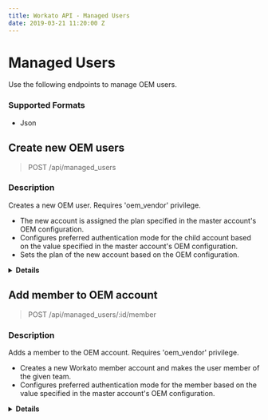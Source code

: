 ```yaml
---
title: Workato API - Managed Users
date: 2019-03-21 11:20:00 Z
---
```


# Managed Users
Use the following endpoints to manage OEM users.

### Supported Formats
* Json

## Create new OEM users

> POST /api/managed_users

### Description
Creates a new OEM user. Requires 'oem_vendor' privilege.

- The new account is assigned the plan specified in the master account's OEM configuration.
- Configures preferred authentication mode for the child account based on the value specified in the master account's OEM configuration.
- Sets the plan of the new account based on the OEM configuration.


<details> <summary> <b>Details</b></summary>

### Parameters
<table class="unchanged rich-diff-level-one" text-align ="center">
  <thead>
    <tr>
        <th width='20%'>Parameter name</th>
        <th width='80%'>Description</th>
    </tr>
  </thead>
  <tbody>
  <tr>
    <td width =200 > <b>name</b> <br>required</td>
    <td>
    Full name of the user
    <br>
    <b>Validations:</b> <br>
    <ul>
    <li>Must be string</li>
    </ul>
    </td>
  </tr>
  <tr>
    <td width =200 > <b>oauth_id</b> <br>required</td>
    <td>
    Identifier used for OAuth
    <br>
    <b>Validations:</b> <br>
    <ul>
    <li>Must be string</li>
    </ul>
    </td>
   </tr>
   <tr>
    <td width =200 > <b>notification_email</b> <br>required</td>
    <td>
    Email for error notifications
    <br>
    <b>Validations:</b> <br>
    <ul>
    <li>Must be string</li>
    </ul>
    </td>
   </tr>
   <tr>
    <td width =200 > <b>external_id </b> <br>optional</td>
    <td>
    External identifier for the user
    <br>
    <b>Validations:</b> <br>
    <ul>
    <li>Must be string</li>
    </ul>
    </td>
   </tr>
  </tbody>
</table>

### Example
```json
{
  "name": "Kevin O'Leary",
  "oauth_id": "AAA0932808240:UU0239093498",
  "notification_email": "kevinl@acme.com",
  "external_id": "UU0239093498"
}
```

### Responses
<table class="unchanged rich-diff-level-one" text-align ="center">
  <thead>
    <tr>
        <th width='20%'>Code</th>
        <th width='80%'>Description</th>
    </tr>
  </thead>
  <tbody>
  <tr>
    <td width =200 > <kbd>200</kbd> </td>
    <td> Success </td>
  </tr>
  <tr>
    <td width =200 > <kbd>400</kbd> </td>
    <td> Bad request </td>
  </tr>
  <tr>
    <td width =200 > <kbd>401</kbd> </td>
    <td> Unauthorized </td>
  </tr>
  <tr>
    <td width =200 > <kbd>500</kbd> </td>
    <td> Server error </td>
  </tr>
  </tbody>
</table>

### Examples

#### Success: 200
```json
POST /api/managed_users
{
  "id": 3498583,
  "plan_id": "oem_plan",
  "trial": false
}
```
#### Server error: 500
```json
{
  "message":"Server error",
  "id": "32y2298sjbjdwejweg"
}
```
</details>

## Add member to OEM account

> POST /api/managed_users/:id/member  

### Description
Adds a member to the OEM account. Requires 'oem_vendor' privilege.
- Creates a new Workato member account and makes the user member of the given team.
- Configures preferred authentication mode for the member based on the value specified in the master account's OEM configuration.


<details> <summary> <b>Details</b></summary>

### Parameters
<table class="unchanged rich-diff-level-one" text-align ="center">
  <thead>
    <tr>
        <th width='20%'>Parameter name</th>
        <th width='80%'>Description</th>
    </tr>
  </thead>
  <tbody>
  <tr>
    <td width =200 > <b>name</b> <br>required</td>
    <td>
    Full name of the user
    <br>
    <b>Validations:</b> <br>
    <ul>
    <li>Must be string</li>
    </ul>
    </td>
  </tr>
  <tr>
    <td width =200 > <b>oauth_id</b> <br>required</td>
    <td>
    Identifier used for OAuth
    <br>
    <b>Validations:</b> <br>
    <ul>
    <li>Must be string</li>
    </ul>
    </td>
   </tr>
   <tr>
    <td width =200 > <b>role_name</b> <br>optional</td>
    <td>
    Membership role name
    <br>
    <b>Validations:</b> <br>
    <ul>
    <li>Must be string</li>
    </ul>
    </td>
   </tr>
   <tr>
    <td width =200 > <b>external_id </b> <br>optional</td>
    <td>
    External identifier for the user
    <br>
    <b>Validations:</b> <br>
    <ul>
    <li>Must be string</li>
    </ul>
    </td>
   </tr>
  </tbody>
</table>

### Example
```json
{
  "name": "Jack Smith",
  "oauth_id": "AAA0932808240:UU0239093499",
  "role_name": "Admin",
  "external_id": "UU0239093499"
}
```

### Responses
<table class="unchanged rich-diff-level-one" text-align ="center">
  <thead>
    <tr>
        <th width='20%'>Code</th>
        <th width='80%'>Description</th>
    </tr>
  </thead>
  <tbody>
  <tr>
    <td width =200 > <kbd>200</kbd> </td>
    <td> Success </td>
  </tr>
  <tr>
    <td width =200 > <kbd>400</kbd> </td>
    <td> Bad request </td>
  </tr>
  <tr>
    <td width =200 > <kbd>401</kbd> </td>
    <td> Unauthorized </td>
  </tr>
  <tr>
    <td width =200 > <kbd>404</kbd> </td>
    <td> Not found </td>
  </tr>
  <tr>
    <td width =200 > <kbd>500</kbd> </td>
    <td> Server error </td>
  </tr>
  </tbody>
</table>

### Examples

#### Success: 200
```json
POST /api/managed_users/12/member
{
  "id": 3498583,
  "plan_id": "oem_plan",
  "trial": false
}
```
#### Server error: 500
```json
{
  "message":"Server error",
  "id": "32y2298sjbjdwejweg"
}
```

</details>
